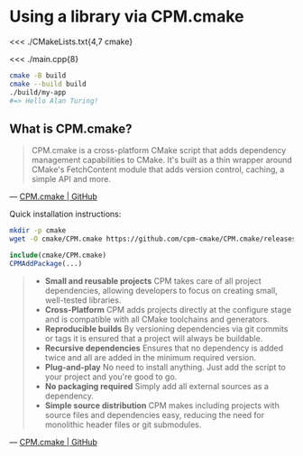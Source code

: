 # Using a library via CPM.cmake

<<< ./CMakeLists.txt{4,7 cmake}

<<< ./main.cpp{8}

```sh
cmake -B build
cmake --build build
./build/my-app
#=> Hello Alan Turing!
```

## What is CPM.cmake?

> CPM.cmake is a cross-platform CMake script that adds dependency management capabilities to CMake. It's built as a thin wrapper around CMake's FetchContent module that adds version control, caching, a simple API and more.

&mdash; [CPM.cmake | GitHub](https://github.com/cpm-cmake/CPM.cmake)

Quick installation instructions:

```sh
mkdir -p cmake
wget -O cmake/CPM.cmake https://github.com/cpm-cmake/CPM.cmake/releases/latest/download/get_cpm.cmake
```

```cmake
include(cmake/CPM.cmake)
CPMAddPackage(...)
```

> -   **Small and reusable projects** CPM takes care of all project dependencies, allowing developers to focus on creating small, well-tested libraries.
> -   **Cross-Platform** CPM adds projects directly at the configure stage and is compatible with all CMake toolchains and generators.
> -   **Reproducible builds** By versioning dependencies via git commits or tags it is ensured that a project will always be buildable.
> -   **Recursive dependencies** Ensures that no dependency is added twice and all are added in the minimum required version.
> -   **Plug-and-play** No need to install anything. Just add the script to your project and you're good to go.
> -   **No packaging required** Simply add all external sources as a dependency.
> -   **Simple source distribution** CPM makes including projects with source files and dependencies easy, reducing the need for monolithic header files or git submodules.

&mdash; [CPM.cmake | GitHub](https://github.com/cpm-cmake/CPM.cmake)
